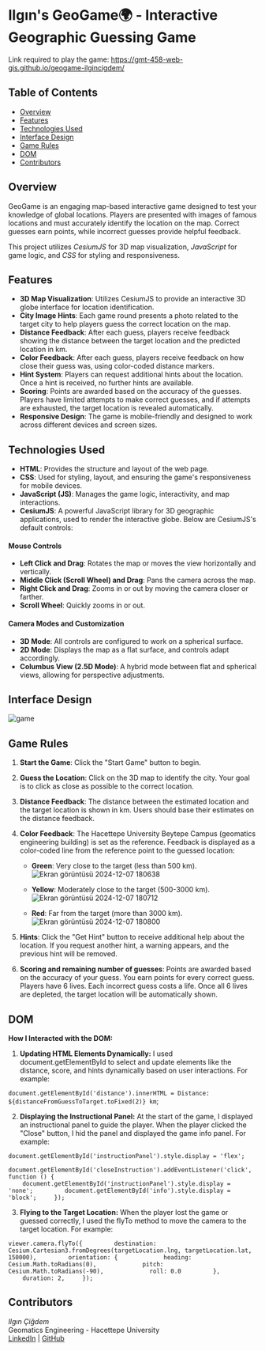 # Ilgın's GeoGame🌍 - Interactive Geographic Guessing Game
Link required to play the game: https://gmt-458-web-gis.github.io/geogame-ilgincigdem/
## Table of Contents

- [Overview](#overview)
- [Features](#features)
- [Technologies Used](#technologies-used)
- [Interface Design](#interface-design)
- [Game Rules](#game-rules)
- [DOM](#dom)
- [Contributors](#contributors)


## Overview

GeoGame is an engaging map-based interactive game designed to test your knowledge of global locations. Players are presented with images of famous locations and must accurately identify the location on the map. Correct guesses earn points, while incorrect guesses provide helpful feedback.

This project utilizes *CesiumJS* for 3D map visualization, *JavaScript* for game logic, and *CSS* for styling and responsiveness.

## Features

- **3D Map Visualization**: Utilizes CesiumJS to provide an interactive 3D globe interface for location identification.
- **City Image Hints**: Each game round presents a photo related to the target city to help players guess the correct location on the map.
- **Distance Feedback**: After each guess, players receive feedback showing the distance between the target location and the predicted location in km.
- **Color Feedback**: After each guess, players receive feedback on how close their guess was, using color-coded distance markers.
- **Hint System**: Players can request additional hints about the location. Once a hint is received, no further hints are available.
- **Scoring**: Points are awarded based on the accuracy of the guesses. Players have limited attempts to make correct guesses, and if attempts are exhausted, the target location is revealed automatically.
- **Responsive Design**: The game is mobile-friendly and designed to work across different devices and screen sizes.

## Technologies Used

- **HTML**: Provides the structure and layout of the web page.
- **CSS**: Used for styling, layout, and ensuring the game's responsiveness for mobile devices.
- **JavaScript (JS)**: Manages the game logic, interactivity, and map interactions.
- **CesiumJS**: A powerful JavaScript library for 3D geographic applications, used to render the interactive globe. Below are CesiumJS's default controls:

#### Mouse Controls

- **Left Click and Drag**: Rotates the map or moves the view horizontally and vertically.
- **Middle Click (Scroll Wheel) and Drag**: Pans the camera across the map.
- **Right Click and Drag**: Zooms in or out by moving the camera closer or farther.
- **Scroll Wheel**: Quickly zooms in or out.

#### Camera Modes and Customization

- **3D Mode**: All controls are configured to work on a spherical surface.
- **2D Mode**: Displays the map as a flat surface, and controls adapt accordingly.
- **Columbus View (2.5D Mode)**: A hybrid mode between flat and spherical views, allowing for perspective adjustments.

## Interface Design
![game](https://github.com/user-attachments/assets/7c2e1fc6-659f-48e5-85d4-e8235b427a64)

## Game Rules

1. **Start the Game**: Click the "Start Game" button to begin.
2. **Guess the Location**: Click on the 3D map to identify the city. Your goal is to click as close as possible to the correct location.
3. **Distance Feedback**: The distance between the estimated location and the target location is shown in km. Users should base their estimates on the distance feedback.
4. **Color Feedback**: The Hacettepe University Beytepe Campus (geomatics engineering building) is set as the reference. Feedback is displayed as a color-coded line from the reference point to the guessed location:
   - **Green**: Very close to the target (less than 500 km). ![Ekran görüntüsü 2024-12-07 180638](https://github.com/user-attachments/assets/ea4cef6f-7ba3-4794-9aff-ae032c7ed186)


   - **Yellow**: Moderately close to the target (500-3000 km). ![Ekran görüntüsü 2024-12-07 180712](https://github.com/user-attachments/assets/063be832-874f-468f-89db-28b8e0fcd675)


   - **Red**: Far from the target (more than 3000 km). ![Ekran görüntüsü 2024-12-07 180800](https://github.com/user-attachments/assets/8b481ca1-18fa-4eb1-a3bd-862ee6c011a4)



   

5. **Hints**: Click the "Get Hint" button to receive additional help about the location. If you request another hint, a warning appears, and the previous hint will be removed.
6. **Scoring and remaining number of guesses**: Points are awarded based on the accuracy of your guess. You earn points for every correct guess. Players have 6 lives. Each incorrect guess costs a life. 
Once all 6 lives are depleted, the target location will be automatically shown.

## DOM

**How I Interacted with the DOM:**

1. **Updating HTML Elements Dynamically:**
I used document.getElementById to select and update elements like the distance, score, and hints dynamically based on user interactions. For example:

`document.getElementById('distance').innerHTML = Distance: ${distanceFromGuessToTarget.toFixed(2)} km`;  

2. **Displaying the Instructional Panel:**
At the start of the game, I displayed an instructional panel to guide the player. When the player clicked the "Close" button, I hid the panel and displayed the game info panel. For example:

`document.getElementById('instructionPanel').style.display = 'flex';`

`document.getElementById('closeInstruction').addEventListener('click', function () {         document.getElementById('instructionPanel').style.display = 'none';         document.getElementById('info').style.display = 'block';     });`  

 3. **Flying to the Target Location:**
When the player lost the game or guessed correctly, I used the flyTo method to move the camera to the target location. For example:

`viewer.camera.flyTo({         destination: Cesium.Cartesian3.fromDegrees(targetLocation.lng, targetLocation.lat, 150000),         orientation: {             heading: Cesium.Math.toRadians(0),             pitch: Cesium.Math.toRadians(-90),             roll: 0.0         },         duration: 2,     });`

## Contributors

*Ilgın Çiğdem*  
Geomatics Engineering - Hacettepe University  
[LinkedIn](https://www.linkedin.com/in/ilgincigdem) | [GitHub](https://github.com/ilgincigdem)


